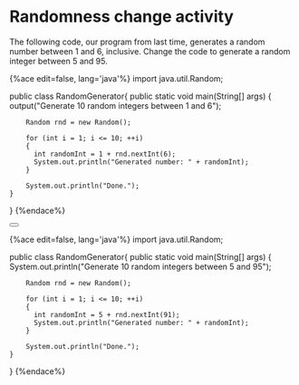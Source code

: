 <!--ajh:done-->

# Randomness change activity

The following code, our program from last time, generates a random number between 1 and 6, inclusive. Change the code to generate a random integer between 5 and 95.

{%ace edit=false, lang='java'%}
import java.util.Random;

public class RandomGenerator{
    public static void main(String[] args)
    {
        output("Generate 10 random integers between 1 and 6");

        Random rnd = new Random();
        
        for (int i = 1; i <= 10; ++i)
        {
          int randomInt = 1 + rnd.nextInt(6);
          System.out.println("Generated number: " + randomInt);
        }
    
        System.out.println("Done.");
    }
}
{%endace%}




<button class="section" target="section1" show="Sample Answer" hide="Hide Answer"></button>

<!--sec data-title="Answer" data-id="section1" data-show=false ces-->
{%ace edit=false, lang='java'%}
import java.util.Random;

public class RandomGenerator{
    public static void main(String[] args)
    {
        System.out.println("Generate 10 random integers between 5 and 95");

        Random rnd = new Random();
        
        for (int i = 1; i <= 10; ++i)
        {
          int randomInt = 5 + rnd.nextInt(91);
          System.out.println("Generated number: " + randomInt);
        }
    
        System.out.println("Done.");
    }
}
{%endace%}
<!--endsec-->